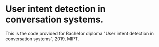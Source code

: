 # User intent detection in conversation systems.

This is the code provided for Bachelor diploma "User intent detection in conversation systems", 2019, MIPT.
